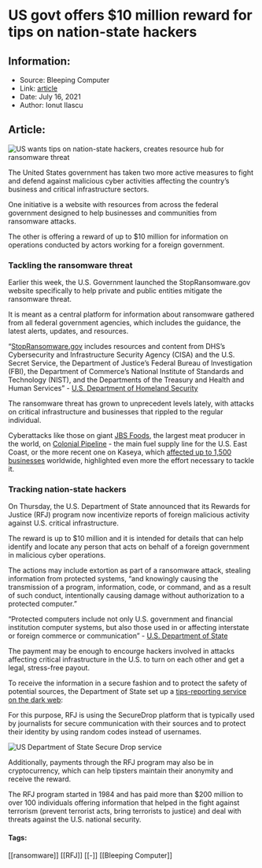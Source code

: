 # US govt offers $10 million reward for tips on nation-state hackers
### 

## Information:
+ Source: Bleeping Computer
+ Link: [article](https://www.bleepingcomputer.com/news/security/us-govt-offers-10-million-reward-for-tips-on-nation-state-hackers/)
+ Date: July 16, 2021
+ Author: Ionut Ilascu


## Article:
![US wants tips on nation-state hackers, creates resource hub for ransomware threat](https://www.bleepstatic.com/content/hl-images/2021/07/16/StopRansomwareRFJ.jpg)


The United States government has taken two more active measures to fight and defend against malicious cyber activities affecting the country’s business and critical infrastructure sectors.


One initiative is a website with resources from across the federal government designed to help businesses and communities from ransomware attacks.


The other is offering a reward of up to $10 million for information on operations conducted by actors working for a foreign government.


### Tackling the ransomware threat


Earlier this week, the U.S. Government launched the StopRansomware.gov website specifically to help private and public entities mitigate the ransomware threat.


It is meant as a central platform for information about ransomware gathered from all federal government agencies, which includes the guidance, the latest alerts, updates, and resources.



“[StopRansomware.gov](http://www.stopransomware.gov/) includes resources and content from DHS’s Cybersecurity and Infrastructure Security Agency (CISA) and the U.S. Secret Service, the Department of Justice’s Federal Bureau of Investigation (FBI), the Department of Commerce’s National Institute of Standards and Technology (NIST), and the Departments of the Treasury and Health and Human Services” - [U.S. Department of Homeland Security](https://www.dhs.gov/news/2021/07/14/united-states-government-launches-first-one-stop-ransomware-resource)



The ransomware threat has grown to unprecedent levels lately, with attacks on critical infrastructure and businesses that rippled to the regular individual.


Cyberattacks like those on giant [JBS Foods](https://www.bleepingcomputer.com/news/security/food-giant-jbs-foods-shuts-down-production-after-cyberattack/), the largest meat producer in the world, on [Colonial Pipeline](https://www.bleepingcomputer.com/news/security/us-declares-state-of-emergency-after-ransomware-hits-largest-pipeline/) - the main fuel supply line for the U.S. East Coast, or the more recent one on Kaseya, which [affected up to 1,500 businesses](https://www.bleepingcomputer.com/news/security/kaseya-roughly-1-500-businesses-hit-by-revil-ransomware-attack/) worldwide, highlighted even more the effort necessary to tackle it.


### Tracking nation-state hackers


On Thursday, the U.S. Department of State announced that its Rewards for Justice (RFJ) program now incentivize reports of foreign malicious activity against U.S. critical infrastructure.


The reward is up to $10 million and it is intended for details that can help identify and locate any person that acts on behalf of a foreign government in malicious cyber operations.


The actions may include extortion as part of a ransomware attack, stealing information from protected systems, “and knowingly causing the transmission of a program, information, code, or command, and as a result of such conduct, intentionally causing damage without authorization to a protected computer.”



“Protected computers include not only U.S. government and financial institution computer systems, but also those used in or affecting interstate or foreign commerce or communication” - [U.S. Department of State](https://www.state.gov/rewards-for-justice-reward-offer-for-information-on-foreign-malicious-cyber-activity-against-u-s-critical-infrastructure/)



The payment may be enough to encourge hackers involved in attacks affecting critical infrastructure in the U.S. to turn on each other and get a legal, stress-free payout.


To receive the information in a secure fashion and to protect the safety of potential sources, the Department of State set up a [tips-reporting service on the dark web](http://he5dybnt7sr6cm32xt77pazmtm65flqy6irivtflruqfc5ep7eiodiad.onion/):


For this purpose, RFJ is using the SecureDrop platform that is typically used by journalists for secure communication with their sources and to protect their identity by using random codes instead of usernames.


![US Department of State Secure Drop service](https://www.bleepstatic.com/images/news/u/1100723/2021/RFJSecureDrop.jpg)


Additionally, payments through the RFJ program may also be in cryptocurrency, which can help tipsters maintain their anonymity and receive the reward.


The RFJ program started in 1984 and has paid more than $200 million to over 100 individuals offering information that helped in the fight against terrorism (prevent terrorist acts, bring terrorists to justice) and deal with threats against the U.S. national security.




#### Tags:
[[ransomware]] [[RFJ]] [[-]] [[Bleeping Computer]]
